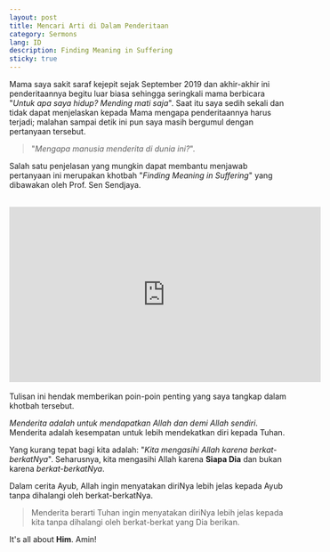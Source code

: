 ```yaml
---
layout: post
title: Mencari Arti di Dalam Penderitaan
category: Sermons
lang: ID
description: Finding Meaning in Suffering
sticky: true
---
```

Mama saya sakit saraf kejepit sejak September 2019 dan akhir-akhir ini penderitaannya begitu luar biasa sehingga seringkali mama berbicara "_Untuk apa saya hidup? Mending mati saja_". Saat itu saya sedih sekali dan tidak dapat menjelaskan kepada Mama mengapa penderitaannya harus terjadi; malahan sampai detik ini pun saya masih bergumul dengan pertanyaan tersebut.

> "_Mengapa manusia menderita di dunia ini?_". 

Salah satu penjelasan yang mungkin dapat membantu menjawab pertanyaan ini merupakan khotbah "_Finding Meaning in Suffering_" yang dibawakan oleh Prof. Sen Sendjaya.     
<br/>     

<div style="text-align: center">
	<iframe width="560" height="315" src="https://www.youtube.com/embed/VzG9liydbbc" frameborder="0" allow="accelerometer; autoplay; encrypted-media; gyroscope; picture-in-picture" allowfullscreen></iframe>
</div>

<br/>
Tulisan ini hendak memberikan poin-poin penting yang saya tangkap dalam khotbah tersebut.

_Menderita adalah untuk mendapatkan Allah dan demi Allah sendiri_. Menderita adalah kesempatan untuk lebih mendekatkan diri kepada Tuhan. 

Yang kurang tepat bagi kita adalah: "_Kita mengasihi Allah karena berkat-berkatNya_". Seharusnya, kita mengasihi Allah karena **Siapa Dia** dan bukan karena _berkat-berkatNya_.   

Dalam cerita Ayub, Allah ingin menyatakan diriNya lebih jelas kepada Ayub tanpa dihalangi oleh berkat-berkatNya.

> Menderita berarti Tuhan ingin menyatakan diriNya lebih jelas kepada kita tanpa dihalangi oleh berkat-berkat yang Dia berikan.

It's all about **Him**. Amin!
